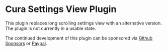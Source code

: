 # Cura Settings View Plugin

This plugin replaces long scrolling settings view with an alternative version. 
The plugin is not currently in a usable state.

The continued development of this plugin can be sponsored via [Github Sponsors](https://github.com/sponsors/fieldofview) or [Paypal](https://www.paypal.me/fieldofview).
